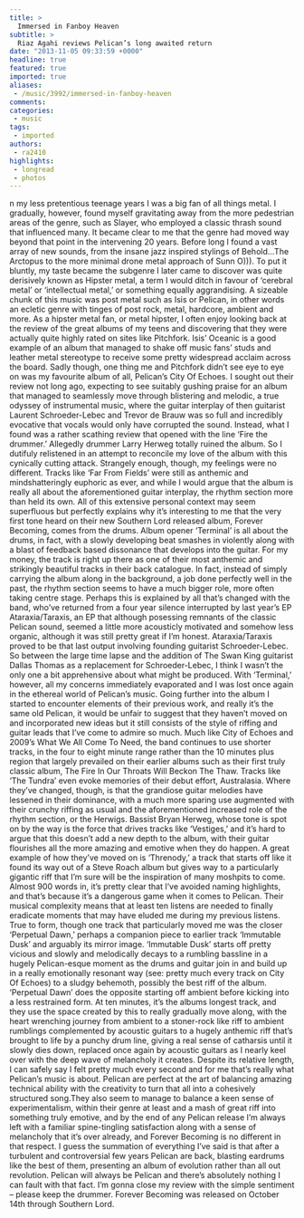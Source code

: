 ```yaml
---
title: >
  Immersed in Fanboy Heaven
subtitle: >
  Riaz Agahi reviews Pelican’s long awaited return
date: "2013-11-05 09:33:59 +0000"
headline: true
featured: true
imported: true
aliases:
 - /music/3992/immersed-in-fanboy-heaven
comments:
categories:
 - music
tags:
 - imported
authors:
 - ra2410
highlights:
 - longread
 - photos
---
```


n my less pretentious teenage years I was a big fan of all things metal. I gradually, however, found myself gravitating away from the more pedestrian areas of the genre, such as Slayer, who employed a classic thrash sound that influenced many. It became clear to me that the genre had moved way beyond that point in the intervening 20 years.
 Before long I found a vast array of new sounds, from the insane jazz inspired stylings of Behold...The Arctopus to the more minimal drone metal approach of Sunn O))). To put it bluntly, my taste became the subgenre I later came to discover was quite derisively known as Hipster metal, a term I would ditch in favour of ‘cerebral metal’ or ‘intellectual metal,’ or something equally aggrandising.
 A sizeable chunk of this music was post metal such as Isis or Pelican, in other words an ecletic genre with tinges of post rock, metal, hardcore, ambient and more.
 As a hipster metal fan, or metal hipster, I often enjoy looking back at the review of the great albums of my teens and discovering that they were actually quite highly rated on sites like Pitchfork. Isis’ Oceanic is a good example of an album that managed to shake off music fans’ studs and leather metal stereotype to receive some pretty widespread acclaim across the board. Sadly though, one thing me and Pitchfork didn’t see eye to eye on was my favourite album of all, Pelican’s City Of Echoes.
 I sought out their review not long ago, expecting to see suitably gushing praise for an album that managed to seamlessly move through blistering and melodic, a true odyssey of instrumental music, where the guitar interplay of then guitarist Laurent Schroeder-Lebec and Trevor de Brauw was so full and incredibly evocative that vocals would only have corrupted the sound. Instead, what I found was a rather scathing review that opened with the line ‘Fire the drummer.’ Allegedly drummer Larry Herweg totally ruined the album. So I dutifuly relistened in an attempt to reconcile my love of the album with this cynically cutting attack. Strangely enough, though, my feelings were no different. Tracks like ‘Far From Fields’ were still as anthemic and mindshatteringly euphoric as ever, and while I would argue that the album is really all about the aforementioned guitar interplay, the rhythm section more than held its own.
 All of this extensive personal context may seem superfluous but perfectly explains why it’s interesting to me that the very first tone heard on their new Southern Lord released album, Forever Becoming, comes from the drums. Album opener ‘Terminal’ is all about the drums, in fact, with a slowly developing beat smashes in violently along with a blast of feedback based dissonance that develops into the guitar. For my money, the track is right up there as one of their most anthemic and strikingly beautiful tracks in their back catalogue. In fact, instead of simply carrying the album along in the background, a job done perfectly well in the past, the rhythm section seems to have a much bigger role, more often taking centre stage.
 Perhaps this is explained by all that’s changed with the band, who’ve returned from a four year silence interrupted by last year’s EP Ataraxia/Taraxis, an EP that although posessing remnants of the classic Pelican sound, seemed a little more acousticly motivated and somehow less organic, although it was still pretty great if I’m honest. Ataraxia/Taraxis proved to be that last output involving founding guitarist Schroeder-Lebec. So between the large time lapse and the addition of The Swan King guitarist Dallas Thomas as a replacement for Schroeder-Lebec, I think I wasn’t the only one a bit apprehensive about what might be produced. With ‘Terminal,’ however, all my concerns immediately evaporated and I was lost once again in the ethereal world of Pelican’s music. Going further into the album I started to encounter elements of their previous work, and really it’s the same old Pelican, it would be unfair to suggest that they haven’t moved on and incorporated new ideas but it still consists of the style of riffing and guitar leads that I’ve come to admire so much.
 Much like City of Echoes and 2009’s What We All Come To Need, the band continues to use shorter tracks, in the four to eight minute range rather than the 10 minutes plus region that largely prevailed on their earlier albums such as their first truly classic album, The Fire In Our Throats Will Beckon The Thaw. Tracks like ‘The Tundra’ even evoke memories of their debut effort, Australasia.
 Where they’ve changed, though, is that the grandiose guitar melodies have lessened in their dominance, with a much more sparing use augmented with their crunchy riffing as usual and the aforementioned increased role of the rhythm section, or the Herwigs. Bassist Bryan Herweg, whose tone is spot on by the way is the force that drives tracks like ‘Vestiges,’ and it’s hard to argue that this doesn’t add a new depth to the album, with their guitar flourishes all the more amazing and emotive when they do happen.
 A great example of how they’ve moved on is ‘Threnody,’ a track that starts off like it found its way out of a Steve Roach album but gives way to a particularly gigantic riff that I’m sure will be the inspiration of many moshpits to come.
 Almost 900 words in, it’s pretty clear that I’ve avoided naming highlights, and that’s because it’s a dangerous game when it comes to Pelican. Their musical complexity means that at least ten listens are needed to finally eradicate moments that may have eluded me during my previous listens.
 True to form, though one track that particularly moved me was the closer ‘Perpetual Dawn,’ perhaps a companion piece to earlier track ‘Immutable Dusk’ and arguably its mirror image. ‘Immutable Dusk’ starts off pretty vicious and slowly and melodically decays to a rumbling bassline in a hugely Pelican-esque moment as the drums and guitar join in and build up in a really emotionally resonant way (see: pretty much every track on City Of Echoes) to a sludgy behemoth, possibly the best riff of the album.
 ‘Perpetual Dawn’ does the opposite starting off ambient before kicking into a less restrained form. At ten minutes, it’s the albums longest track, and they use the space created by this to really gradually move along, with the heart wrenching journey from ambient to a stoner-rock like riff to ambient rumblings complemented by acoustic guitars to a hugely anthemic riff that’s brought to life by a punchy drum line, giving a real sense of catharsis until it slowly dies down, replaced once again by acoustic guitars as I nearly keel over with the deep wave of melancholy it creates. Despite its relative length, I can safely say I felt pretty much every second and for me that’s really what Pelican’s music is about.
 Pelican are perfect at the art of balancing amazing technical ability with the creativity to turn that all into a cohesively structured song.They also seem to manage to balance a keen sense of experimentalism, within their genre at least and a mash of great riff into something truly emotive, and by the end of any Pelican release I’m always left with a familiar spine-tingling satisfaction along with a sense of melancholy that it’s over already, and Forever Becoming is no different in that respect.
 I guess the summation of everything I’ve said is that after a turbulent and controversial few years Pelican are back, blasting eardrums like the best of them, presenting an album of evolution rather than all out revolution. Pelican will always be Pelican and there’s absolutely nothing I can fault with that fact. I’m gonna close my review with the simple sentiment – please keep the drummer.
 Forever Becoming was released on October 14th through Southern Lord.
